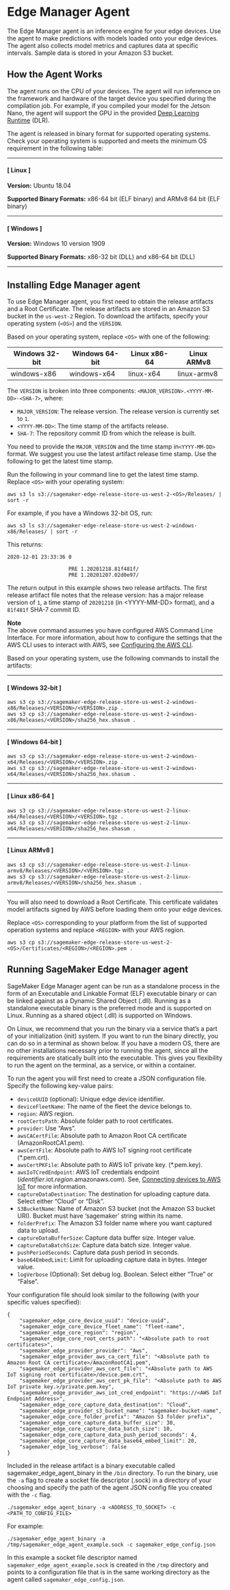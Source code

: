 # Edge Manager Agent<a name="edge-device-fleet-about"></a>

The Edge Manager agent is an inference engine for your edge devices\. Use the agent to make predictions with models loaded onto your edge devices\. The agent also collects model metrics and captures data at specific intervals\. Sample data is stored in your Amazon S3 bucket\.

## How the Agent Works<a name="edge-device-fleet-how-agent-works"></a>

The agent runs on the CPU of your devices\. The agent will run inference on the framework and hardware of the target device you specified during the compilation job\. For example, if you compiled your model for the Jetson Nano, the agent will support the GPU in the provided [Deep Learning Runtime](https://github.com/neo-ai/neo-ai-dlr) \(DLR\)\.

The agent is released in binary format for supported operating systems\. Check your operating system is supported and meets the minimum OS requirement in the following table:

------
#### [ Linux ]

**Version:** Ubuntu 18\.04

**Supported Binary Formats:** x86\-64 bit \(ELF binary\) and ARMv8 64 bit \(ELF binary\)

------
#### [ Windows ]

**Version:** Windows 10 version 1909

**Supported Binary Formats:** x86\-32 bit \(DLL\) and x86\-64 bit \(DLL\)

------

## Installing Edge Manager agent<a name="edge-device-fleet-installation"></a>

To use Edge Manager agent, you first need to obtain the release artifacts and a Root Certificate\. The release artifacts are stored in an Amazon S3 bucket in the `us-west-2` Region\. To download the artifacts, specify your operating system \(`<OS>`\) and the `VERSION`\.

Based on your operating system, replace `<OS>` with one of the following:


| Windows 32\-bit | Windows 64\-bit | Linux x86\-64 | Linux ARMv8 | 
| --- | --- | --- | --- | 
| windows\-x86 | windows\-x64 | linux\-x64 | linux\-armv8 | 

The `VERSION` is broken into three components: `<MAJOR_VERSION>.<YYYY-MM-DD>-<SHA-7>`, where:
+ `MAJOR_VERSION`: The release version\. The release version is currently set to `1`\.
+ `<YYYY-MM-DD>`: The time stamp of the artifacts release\.
+ `SHA-7`: The repository commit ID from which the release is built\.

You need to provide the `MAJOR_VERSION` and the time stamp in`<YYYY-MM-DD>` format\. We suggest you use the latest artifact release time stamp\. Use the following to get the latest time stamp\.

Run the following in your command line to get the latest time stamp\. Replace `<OS>` with your operating system:

```
aws s3 ls s3://sagemaker-edge-release-store-us-west-2-<OS>/Releases/ | sort -r
```

For example, if you have a Windows 32\-bit OS, run:

```
aws s3 ls s3://sagemaker-edge-release-store-us-west-2-windows-x86/Releases/ | sort -r
```

This returns:

```
2020-12-01 23:33:36 0 

                    PRE 1.20201218.81f481f/
                    PRE 1.20201207.02d0e97/
```

The return output in this example shows two release artifacts\. The first release artifact file notes that the release version: has a major release version of `1`, a time stamp of `20201218` \(in <YYYY\-MM\-DD> format\), and a `81f481f` SHA\-7 commit ID\.

**Note**  
The above command assumes you have configured AWS Command Line Interface\. For more information, about how to configure the settings that the AWS CLI uses to interact with AWS, see [Configuring the AWS CLI](https://docs.aws.amazon.com/cli/latest/userguide/cli-chap-configure.html)\.

Based on your operating system, use the following commands to install the artifacts:

------
#### [ Windows 32\-bit ]

```
aws s3 cp s3://sagemaker-edge-release-store-us-west-2-windows-x86/Releases/<VERSION>/<VERSION>.zip .
aws s3 cp s3://sagemaker-edge-release-store-us-west-2-windows-x86/Releases/<VERSION>/sha256_hex.shasum .
```

------
#### [ Windows 64\-bit ]

```
aws s3 cp s3://sagemaker-edge-release-store-us-west-2-windows-x64/Releases/<VERSION>/<VERSION>.zip .
aws s3 cp s3://sagemaker-edge-release-store-us-west-2-windows-x64/Releases/<VERSION>/sha256_hex.shasum .
```

------
#### [ Linux x86\-64 ]

```
aws s3 cp s3://sagemaker-edge-release-store-us-west-2-linux-x64/Releases/<VERSION>/<VERSION>.tgz .
aws s3 cp s3://sagemaker-edge-release-store-us-west-2-linux-x64/Releases/<VERSION>/sha256_hex.shasum .
```

------
#### [ Linux ARMv8 ]

```
aws s3 cp s3://sagemaker-edge-release-store-us-west-2-linux-armv8/Releases/<VERSION>/<VERSION>.tgz .
aws s3 cp s3://sagemaker-edge-release-store-us-west-2-linux-armv8/Releases/<VERSION>/sha256_hex.shasum .
```

------

You will also need to download a Root Certificate\. This certificate validates model artifacts signed by AWS before loading them onto your edge devices\.

Replace `<OS>` corresponding to your platform from the list of supported operation systems and replace `<REGION>` with your AWS region\.

```
aws s3 cp s3://sagemaker-edge-release-store-us-west-2-<OS>/Certificates/<REGION>/<REGION>.pem .
```

## Running SageMaker Edge Manager agent<a name="edge-device-fleet-running-agent"></a>

SageMaker Edge Manager agent can be run as a standalone process in the form of an Executable and Linkable Format \(ELF\) executable binary or can be linked against as a Dynamic Shared Object \(\.dll\)\. Running as a standalone executable binary is the preferred mode and is supported on Linux\. Running as a shared object \(\.dll\) is supported on Windows\.

On Linux, we recommend that you run the binary via a service that’s a part of your initialization \(init\) system\. If you want to run the binary directly, you can do so in a terminal as shown below\. If you have a modern OS, there are no other installations necessary prior to running the agent, since all the requirements are statically built into the executable\. This gives you flexibility to run the agent on the terminal, as a service, or within a container\.

To run the agent you will first need to create a JSON configuration file\. Specify the following key\-value pairs:
+ `deviceUUID` \(optional\): Unique edge device identifier\.
+ `deviceFleetName`: The name of the fleet the device belongs to\.
+ `region`: AWS region\. 
+ `rootCertsPath`: Absolute folder path to root certificates\. 
+ `provider`: Use “Aws”\.
+ `awsCACertFile`: Absolute path to Amazon Root CA certificate \(AmazonRootCA1\.pem\)\.
+ `awsCertFile`: Absolute path to AWS IoT signing root certificate \(\*\.pem\.crt\)\.
+ `awsCertPKFile`: Absolute path to AWS IoT private key\. \(\*\.pem\.key\)\.
+ `awsIoTCredEndpoint`: AWS IoT credentials endpoint \(*identifier*\.iot\.*region*\.amazonaws\.com\)\. See, [Connecting devices to AWS IoT](https://docs.aws.amazon.com/iot/latest/developerguide/iot-connect-devices.html) for more information\.
+ `captureDataDestination`: The destination for uploading capture data\. Select either “Cloud” or “Disk”\.
+ `S3BucketName`: Name of Amazon S3 bucket \(not the Amazon S3 bucket URI\)\. Bucket must have ‘sagemaker’ string within its name\.
+ `folderPrefix`: The Amazon S3 folder name where you want captured data to upload\.
+ `captureDataBufferSize`: Capture data buffer size\. Integer value\.
+ `captureDataBatchSize`: Capture data batch size\. Integer value\.
+ `pushPeriodSeconds`: Capture data push period in seconds\.
+ `base64EmbedLimit`: Limit for uploading capture data in bytes\. Integer value\.
+ `logVerbose` \(Optional\): Set debug log\. Boolean\. Select either “True” or “False”\.

Your configuration file should look similar to the following \(with your specific values specified\):

```
{
    "sagemaker_edge_core_device_uuid": "device-uuid",
    "sagemaker_edge_core_device_fleet_name": "fleet-name",
    "sagemaker_edge_core_region": "region",
    "sagemaker_edge_core_root_certs_path": "<Absolute path to root certificates>",
    "sagemaker_edge_provider_provider": "Aws",
    "sagemaker_edge_provider_aws_ca_cert_file": "<Absolute path to Amazon Root CA certificate>/AmazonRootCA1.pem",
    "sagemaker_edge_provider_aws_cert_file": "<Absolute path to AWS IoT signing root certificate>/device.pem.crt",
    "sagemaker_edge_provider_aws_cert_pk_file": "<Absolute path to AWS IoT private key.>/private.pem.key",
    "sagemaker_edge_provider_aws_iot_cred_endpoint": "https://<AWS IoT Endpoint Address>",
    "sagemaker_edge_core_capture_data_destination": "Cloud",
    "sagemaker_edge_provider_s3_bucket_name": "sagemaker-bucket-name",
    "sagemaker_edge_core_folder_prefix": "Amazon S3 folder prefix",
    "sagemaker_edge_core_capture_data_buffer_size": 30,
    "sagemaker_edge_core_capture_data_batch_size": 10,
    "sagemaker_edge_core_capture_data_push_period_seconds": 4,
    "sagemaker_edge_core_capture_data_base64_embed_limit": 20,
    "sagemaker_edge_log_verbose": false
}
```

Included in the release artifact is a binary executable called sagemaker\_edge\_agent\_binary in the `/bin` directory\. To run the binary, use the `-a` flag to create a socket file descriptor \(\.sock\) in a directory of your choosing and specify the path of the agent JSON config file you created with the `-c` flag\.

```
./sagemaker_edge_agent_binary -a <ADDRESS_TO_SOCKET> -c <PATH_TO_CONFIG_FILE>
```

For example:

```
./sagemaker_edge_agent_binary -a /tmp/sagemaker_edge_agent_example.sock -c sagemaker_edge_config.json
```

In this example a socket file descriptor named `sagemaker_edge_agent_example.sock` is created in the `/tmp` directory and points to a configuration file that is in the same working directory as the agent called `sagemaker_edge_config.json`\.